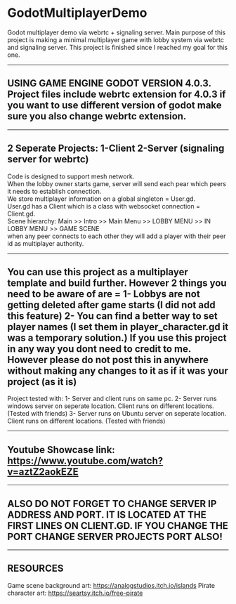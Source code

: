 # GodotMultiplayerDemo

Godot multiplayer demo via webrtc + signaling server.
Main purpose of this project is making a minimal multiplayer game with lobby system via webrtc and signaling server.
This project is finished since I reached my goal for this one.

---------------------------------------
USING GAME ENGINE GODOT VERSION 4.0.3.
Project files include webrtc extension for 4.0.3 if you want to use different version of godot make sure you also change webrtc extension.
----------------------------------------
------------------------------
2 Seperate Projects:
1-Client
2-Server (signaling server for webrtc)
-------------------------------



Code is designed to support mesh network. <br />
When the lobby owner starts game, server will send each pear which peers it needs to establish connection.<br />
We store multiplayer information on a global singleton = User.gd.<br />
User.gd has a Client which is a class with websocket connection = Client.gd.<br />
Scene hierarchy: Main >> Intro >> Main Menu >> LOBBY MENU >> IN LOBBY MENU >> GAME SCENE<br />
when any peer connects to each other they will add a player with their peer id as multiplayer authority.<br />

----------
You can use this project as a multiplayer template and build further.
However 2 things you need to be aware of are =
1- Lobbys are not getting deleted after game starts (I did not add this feature)
2- You can find a better way to set player names (I set them in player_character.gd it was a temporary solution.)
If you use this project in any way you dont need to credit to me.
However please do not post this in anywhere without making any changes to it as if it was your project (as it is)
----------

Project tested with:
1- Server and client runs on same pc.
2- Server runs windows server on seperate location. Client runs on different locations. (Tested with friends)
3- Server runs on Ubuntu server on seperate location. Client runs on different locations. (Tested with friends)

-----
Youtube Showcase link:
https://www.youtube.com/watch?v=aztZ2aokEZE
-----

--------
ALSO DO NOT FORGET TO CHANGE SERVER IP ADDRESS AND PORT. IT IS LOCATED AT THE FIRST LINES ON CLIENT.GD. IF YOU CHANGE THE PORT CHANGE SERVER PROJECTS PORT ALSO!
--------

-----
RESOURCES
-----
Game scene background art: https://analogstudios.itch.io/islands 
Pirate character art: https://seartsy.itch.io/free-pirate
